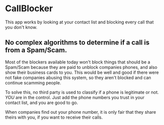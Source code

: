 # CallBlocker

This app works by looking at your contact list and blocking every call that you don't know.

## No complex algorithms to determine if a call is from a Spam/Scam.

Most of the blockers available today won't block things that should be a Spam/Scam because they are paid to unblock companies phones, and also show their business cards to you.
This would be well and good if there were not fake companies abusing this system, so they aren't blocked and can continue scamming people.

To solve this, no third party is used to classify if a phone is legitimate or not.
*YOU* are in the control.
Just add the phone numbers you trust in your contact list, and you are good to go.

When companies find out your phone number, it is only fair that they share theirs with you, if you want to receive their calls.